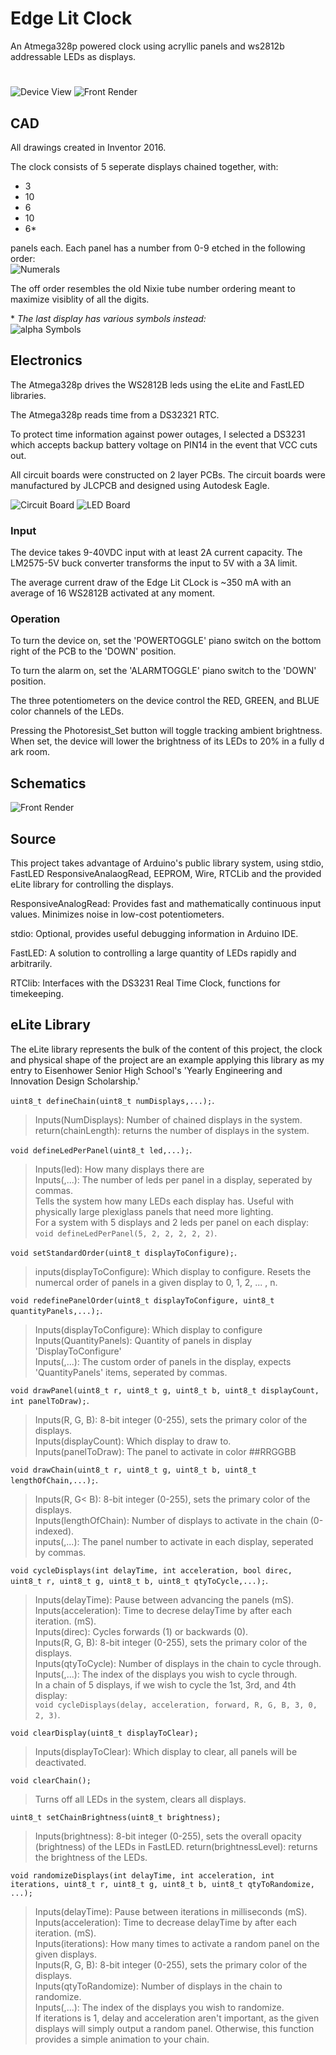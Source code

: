 # Edge Lit Clock

An Atmega328p powered clock using acryllic panels and ws2812b addressable LEDs as displays.
#
![Device View](https://github.com/ArmaniKorsich/Edge-Lit-Clock/blob/master/Images/deviceView.png)
![Front Render](https://github.com/ArmaniKorsich/Edge-Lit-Clock/blob/master/Images/Clock%20Views.png)

## CAD

All drawings created in Inventor 2016.

The clock consists of 5 seperate displays chained together, with:
* 3
* 10
* 6
* 10
* 6*

panels each. Each panel has a number from 0-9 etched in the following order:  
![Numerals](https://github.com/ArmaniKorsich/Edge-Lit-Clock/blob/master/Images/Numerals.png)

The off order resembles the old Nixie tube number ordering meant to maximize visiblity of all the digits.

\* *The last display has various symbols instead:*  
![alpha Symbols](https://github.com/ArmaniKorsich/Edge-Lit-Clock/blob/master/Images/AlphaChar.png)

## Electronics

The Atmega328p drives the WS2812B leds using the eLite and FastLED libraries.

The Atmega328p reads time from a DS32321 RTC.  

To protect time information against power outages, I selected a DS3231 which accepts backup battery voltage on PIN14 in the event that VCC cuts out.

All circuit boards were constructed on 2 layer PCBs.
The circuit boards were manufactured by JLCPCB and designed using Autodesk Eagle.

![Circuit Board](https://github.com/ArmaniKorsich/Edge-Lit-Clock/blob/master/Images/pcbView.png)
![LED Board](https://github.com/ArmaniKorsich/Edge-Lit-Clock/blob/master/Images/ledView.png)

### Input

The device takes 9-40VDC input with at least 2A current capacity. The LM2575-5V buck converter transforms the input to 5V with a 3A limit.

The average current draw of the Edge Lit CLock is ~350 mA with an average of 16 WS2812B activated at any moment.

### Operation

To turn the device on, set the 'POWERTOGGLE' piano switch on the bottom right of the PCB to the 'DOWN' position.

To turn the alarm on, set the 'ALARMTOGGLE' piano switch to the 'DOWN' position.

The three potentiometers on the device control the RED, GREEN, and BLUE color channels of the LEDs.

Pressing the Photoresist_Set button will toggle tracking ambient brightness. When set, the device will lower the brightness of its LEDs to 20% in a fully d ark room.

## Schematics

![Front Render](https://github.com/ArmaniKorsich/Edge-Lit-Clock/blob/master/Images/Schematic.png)

## Source

This project takes advantage of Arduino's public library system, using 
stdio, FastLED ResponsiveAnalaogRead, EEPROM, Wire, RTCLib
and the provided eLite library for controlling the displays.

ResponsiveAnalogRead: Provides fast and mathematically continuous input values. Minimizes noise in low-cost potentiometers.

stdio: Optional, provides useful debugging information in Arduino IDE.

FastLED: A solution to controlling a large quantity of LEDs rapidly and arbitrarily.

RTClib: Interfaces with the DS3231 Real Time Clock, functions for timekeeping.  

## eLite Library

The eLite library represents the bulk of the content of this project, the clock and physical shape of the project are an example applying this library as my entry to Eisenhower Senior High School's 'Yearly Engineering and Innovation Design Scholarship.'    

`uint8_t defineChain(uint8_t numDisplays,...);`. 
> Inputs(NumDisplays): Number of chained displays in the system.    
> return(chainLength): returns the number of displays in the system.

`void defineLedPerPanel(uint8_t led,...);`. 
> Inputs(led): How many displays there are  
> Inputs(,...): The number of leds per panel in a display, seperated by commas.  
> Tells the system how many LEDs each display has. Useful with physically large plexiglass panels that need more lighting.  
> For a system with 5 displays and 2 leds per panel on each display:  
`void defineLedPerPanel(5, 2, 2, 2, 2, 2)`. 

`void setStandardOrder(uint8_t displayToConfigure);`. 
> inputs(displayToConfigure): Which display to configure. 
> Resets the numercal order of panels in a given display to 0, 1, 2, ... , n. 

`void redefinePanelOrder(uint8_t displayToConfigure, uint8_t quantityPanels,...);`. 
> Inputs(displayToConfigure): Which display to configure   
> Inputs(QuantityPanels): Quantity of panels in display 'DisplayToConfigure'   
> Inputs(,...): The custom order of panels in the display, expects 'QuantityPanels' items, seperated by commas.  

`void drawPanel(uint8_t r, uint8_t g, uint8_t b, uint8_t displayCount, int panelToDraw);`. 
> Inputs(R, G, B): 8-bit integer (0-255), sets the primary color of the displays.     
> Inputs(displayCount): Which display to draw to.  
> Inputs(panelToDraw): The panel to activate in color ##RRGGBB   

`void drawChain(uint8_t r, uint8_t g, uint8_t b, uint8_t lengthOfChain,...);`. 
> Inputs(R, G< B): 8-bit integer (0-255), sets the primary color of the displays.  
> Inputs(lengthOfChain): Number of displays to activate in the chain (0-indexed).  
> inputs(,...): The panel number to activate in each display, seperated by commas.   
 
 
`void cycleDisplays(int delayTime, int acceleration, bool direc, uint8_t r, uint8_t g, uint8_t b, uint8_t qtyToCycle,...);`. 
> Inputs(delayTime): Pause between advancing the panels (mS).  
> Inputs(acceleration): Time to decrese delayTime by after each iteration. (mS).  
> Inputs(direc): Cycles forwards (1) or backwards (0).   
> Inputs(R, G, B): 8-bit integer (0-255), sets the primary color of the displays.   
> Inputs(qtyToCycle): Number of displays in the chain to cycle through.   
> Inputs(,...): The index of the displays you wish to cycle through.  
> In a chain of 5 displays, if we wish to cycle the 1st, 3rd, and 4th display:  
`void cycleDisplays(delay, acceleration, forward, R, G, B, 3, 0, 2, 3)`.

`void clearDisplay(uint8_t displayToClear);`
> Inputs(displayToClear): Which display to clear, all panels will be deactivated.  

`void clearChain();`
> Turns off all LEDs in the system, clears all displays.

`uint8_t setChainBrightness(uint8_t brightness);`
> Inputs(brightness): 8-bit integer (0-255), sets the overall opacity (brightness) of the LEDs in FastLED.
> return(brightnessLevel): returns the brightness of the LEDs.

`void randomizeDisplays(int delayTime, int acceleration, int iterations, uint8_t r, uint8_t g, uint8_t b, uint8_t qtyToRandomize, ...);`
> Inputs(delayTime): Pause between iterations in milliseconds (mS).    
> Inputs(acceleration): Time to decrease delayTime by after each iteration. (mS).   
> Inputs(iterations): How many times to activate a random panel on the given displays.    
> Inputs(R, G, B): 8-bit integer (0-255), sets the primary color of the displays.   
> Inputs(qtyToRandomize): Number of displays in the chain to randomize.  
> Inputs(,...): The index of the displays you wish to randomize.  
> If iterations is 1, delay and acceleration aren't important, as the given displays will simply output a random panel. Otherwise, this function provides a simple animation to your chain.  


